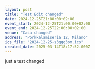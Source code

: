 ```yaml
---
layout: post
title: "Test Edit changed"
date: 2024-12-25T21:00:00+02:00
event_start: 2024-12-25T21:00:00+02:00
event_end: 2024-12-25T22:00:00+02:00
venue: "Casa changed"
address: "Porkkalamiseria 12, Milano"
ics_file: "2024-12-25-s3qgg3om.ics"
created_date: 2025-03-14T18:17:52.000Z
---
```


just a test changed

